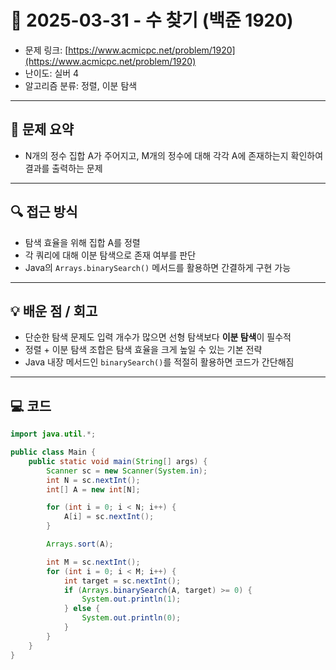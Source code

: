# 📅 2025-03-31 - 수 찾기 (백준 1920)

<!-- 문제 링크 -->
- 문제 링크: [https://www.acmicpc.net/problem/1920](https://www.acmicpc.net/problem/1920)
- 난이도: 실버 4
- 알고리즘 분류: 정렬, 이분 탐색

---

## 📌 문제 요약

- N개의 정수 집합 A가 주어지고, M개의 정수에 대해 각각 A에 존재하는지 확인하여 결과를 출력하는 문제

---

## 🔍 접근 방식

- 탐색 효율을 위해 집합 A를 정렬
- 각 쿼리에 대해 이분 탐색으로 존재 여부를 판단
- Java의 `Arrays.binarySearch()` 메서드를 활용하면 간결하게 구현 가능

---

## 💡 배운 점 / 회고

- 단순한 탐색 문제도 입력 개수가 많으면 선형 탐색보다 **이분 탐색**이 필수적
- 정렬 + 이분 탐색 조합은 탐색 효율을 크게 높일 수 있는 기본 전략
- Java 내장 메서드인 `binarySearch()`를 적절히 활용하면 코드가 간단해짐

---

## 💻 코드

```java
import java.util.*;

public class Main {
    public static void main(String[] args) {
        Scanner sc = new Scanner(System.in);
        int N = sc.nextInt();
        int[] A = new int[N];

        for (int i = 0; i < N; i++) {
            A[i] = sc.nextInt();
        }

        Arrays.sort(A);

        int M = sc.nextInt();
        for (int i = 0; i < M; i++) {
            int target = sc.nextInt();
            if (Arrays.binarySearch(A, target) >= 0) {
                System.out.println(1);
            } else {
                System.out.println(0);
            }
        }
    }
}
